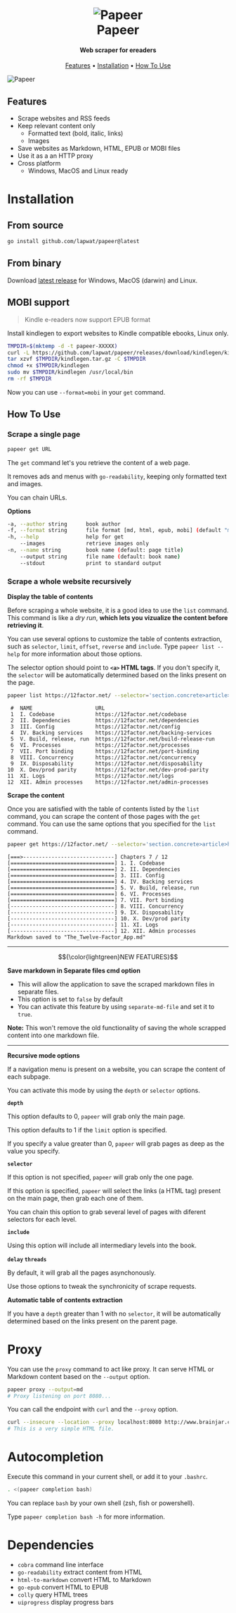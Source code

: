 <h1 align="center">
  <img src="logo.png" alt="Papeer">
  <br>
  Papeer
</h1>

<h4 align="center">Web scraper for ereaders</h4>

<p align="center">
  <a href="#features">Features</a> •
  <a href="#installation">Installation</a> •
  <a href="#how-to-use">How To Use</a>
</p>

  <img src="terminal.gif" alt="Papeer">


## Features

* Scrape websites and RSS feeds
* Keep relevant content only
  - Formatted text (bold, italic, links)
  - Images
* Save websites as Markdown, HTML, EPUB or MOBI files
* Use it as a an HTTP proxy
* Cross platform
  - Windows, MacOS and Linux ready

# Installation

## From source

```sh
go install github.com/lapwat/papeer@latest
```

## From binary

Download [latest release](https://github.com/lapwat/papeer/releases/latest) for Windows, MacOS (darwin) and Linux.

## MOBI support

> Kindle e-readers now support EPUB format

Install kindlegen to export websites to Kindle compatible ebooks, Linux only.

```sh
TMPDIR=$(mktemp -d -t papeer-XXXXX)
curl -L https://github.com/lapwat/papeer/releases/download/kindlegen/kindlegen_linux_2.6_i386_v2_9.tar.gz > $TMPDIR/kindlegen.tar.gz
tar xzvf $TMPDIR/kindlegen.tar.gz -C $TMPDIR
chmod +x $TMPDIR/kindlegen
sudo mv $TMPDIR/kindlegen /usr/local/bin
rm -rf $TMPDIR
```

Now you can use `--format=mobi` in your `get` command.

## How To Use

### Scrape a single page

```sh
papeer get URL
```

The `get` command let's you retrieve the content of a web page.

It removes ads and menus with `go-readability`, keeping only formatted text and images.

You can chain URLs.

**Options**

```sh
-a, --author string      book author
-f, --format string      file format [md, html, epub, mobi] (default "md")
-h, --help               help for get
    --images             retrieve images only
-n, --name string        book name (default: page title)
    --output string      file name (default: book name)
    --stdout             print to standard output
```

### Scrape a whole website recursively

**Display the table of contents**

Before scraping a whole website, it is a good idea to use the `list` command. This command is like a _dry run_, **which lets you vizualize the content before retrieving it**.

You can use several options to customize the table of contents extraction, such as `selector`, `limit`, `offset`, `reverse` and `include`. Type `papeer list --help` for more information about those options.

The selector option should point to **`<a>` HTML tags**. If you don't specify it, the `selector` will be automatically determined based on the links present on the page.

```sh
papeer list https://12factor.net/ --selector='section.concrete>article>h2>a'
```

```
 #  NAME                    URL                                    
 1  I. Codebase             https://12factor.net/codebase          
 2  II. Dependencies        https://12factor.net/dependencies      
 3  III. Config             https://12factor.net/config            
 4  IV. Backing services    https://12factor.net/backing-services  
 5  V. Build, release, run  https://12factor.net/build-release-run 
 6  VI. Processes           https://12factor.net/processes         
 7  VII. Port binding       https://12factor.net/port-binding      
 8  VIII. Concurrency       https://12factor.net/concurrency       
 9  IX. Disposability       https://12factor.net/disposability     
10  X. Dev/prod parity      https://12factor.net/dev-prod-parity   
11  XI. Logs                https://12factor.net/logs              
12  XII. Admin processes    https://12factor.net/admin-processes
```

**Scrape the content**

Once you are satisfied with the table of contents listed by the `list` command, you can scrape the content of those pages with the `get` command. You can use the same options that you specified for the `list` command.

```sh
papeer get https://12factor.net/ --selector='section.concrete>article>h2>a'
```

```
[===>-----------------------------] Chapters 7 / 12
[=================================] 1. I. Codebase
[=================================] 2. II. Dependencies
[=================================] 3. III. Config
[=================================] 4. IV. Backing services
[=================================] 5. V. Build, release, run
[=================================] 6. VI. Processes
[=================================] 7. VII. Port binding
[---------------------------------] 8. VIII. Concurrency
[---------------------------------] 9. IX. Disposability
[---------------------------------] 10. X. Dev/prod parity
[---------------------------------] 11. XI. Logs
[---------------------------------] 12. XII. Admin processes
Markdown saved to "The_Twelve-Factor_App.md"
```

---------------------------------
$${\color{lightgreen}NEW FEATURES}$$

**Save markdown in Separate files cmd option**

- This will allow the application to save the scraped markdown files in separate files.
- This option is set to `false` by default
- You can activate this feature by using `separate-md-file` and set it to `true`.

**Note:** This won't remove the old functionality of saving the whole scrapped content into one markdown file.

---------------------------------

**Recursive mode options**

If a navigation menu is present on a website, you can scrape the content of each subpage.

You can activate this mode by using the `depth` or `selector` options.

**`depth`**

This option defaults to 0, `papeer` will grab only the main page.

This option defaults to 1 if the `limit` option is specified.

If you specify a value greater than 0, `papeer` will grab pages as deep as the value you specify.

**`selector`**

If this option is not specified, `papeer` will grab only the one page.

If this option is specified, `papeer` will select the links (a HTML tag) present on the main page, then grab each one of them.

You can chain this option to grab several level of pages with diferent selectors for each level.

**`include`**

Using this option will include all intermediary levels into the book.

**`delay` `threads`**

By default, it will grab all the pages asynchonously.

Use those options to tweak the synchronicity of scrape requests.

**Automatic table of contents extraction**

If you have a `depth` greater than 1 with no `selector`, it will be automatically determined based on the links present on the parent page.

# Proxy

You can use the `proxy` command to act like proxy. It can serve HTML or Markdown content based on the `--output` option.

```sh
papeer proxy --output=md
# Proxy listening on port 8080...
```

You can call the endpoint with `curl` and the `--proxy` option.

```sh
curl --insecure --location --proxy localhost:8080 http://www.brainjar.com/java/host/test.html
# This is a very simple HTML file.
```

# Autocompletion

Execute this command in your current shell, or add it to your `.bashrc`.

```sh
. <(papeer completion bash)
```

You can replace `bash` by your own shell (zsh, fish or powershell).

Type `papeer completion bash -h` for more information.

# Dependencies

- `cobra` command line interface
- `go-readability` extract content from HTML
- `html-to-markdown` convert HTML to Markdown
- `go-epub` convert HTML to EPUB
- `colly` query HTML trees
- `uiprogress` display progress bars
